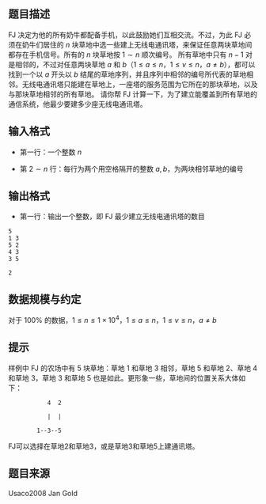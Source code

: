 ## 题目描述
FJ 决定为他的所有奶牛都配备手机，以此鼓励她们互相交流。不过，为此 FJ 必须在奶牛们居住的 $n$ 块草地中选一些建上无线电通讯塔，来保证任意两块草地间都存在手机信号。所有的 $n$ 块草地按 $1\sim n$ 顺次编号。 所有草地中只有 $n-1$ 对是相邻的，不过对任意两块草地 $a$ 和 $b$（$1 \leq a \leq n$，$1 \leq v \leq n$，$a \not= b$），都可以找到一个以 $a$ 开头以 $b$ 结尾的草地序列，并且序列中相邻的编号所代表的草地相邻。无线电通讯塔只能建在草地上，一座塔的服务范围为它所在的那块草地，以及与那块草地相邻的所有草地。 请你帮 FJ 计算一下，为了建立能覆盖到所有草地的通信系统，他最少要建多少座无线电通讯塔。

## 输入格式
* 第一行：一个整数 $n$

* 第 $2\sim n$ 行：每行为两个用空格隔开的整数 $a,b$，为两块相邻草地的编号

## 输出格式
* 第一行：输出一个整数，即 FJ 最少建立无线电通讯塔的数目

```input1
5
1 3
5 2
4 3
3 5
```
```output1
2
```
## 数据规模与约定
对于 $100\%$ 的数据，$1 \leq n \leq 1\times10^4$，$1 \leq a \leq n$，$1 \leq v \leq n$，$a \not= b$
## 提示
样例中 FJ 的农场中有 $5$ 块草地：草地 $1$ 和草地 $3$ 相邻，草地 $5$ 和草地 $2$、草地 $4$和草地 $3$，草地 $3$ 和草地 $5$ 也是如此。更形象一些，草地间的位置关系大体如下：

               4  2

               |  |

            1--3--5

FJ可以选择在草地2和草地3，或是草地3和草地5上建通讯塔。

## 题目来源
Usaco2008 Jan Gold